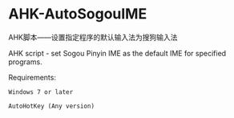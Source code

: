 ﻿# AHK-AutoSogouIME

AHK脚本——设置指定程序的默认输入法为搜狗输入法

AHK script - set Sogou Pinyin IME as the default IME for specified programs.


Requirements:

    Windows 7 or later

    AutoHotKey (Any version)